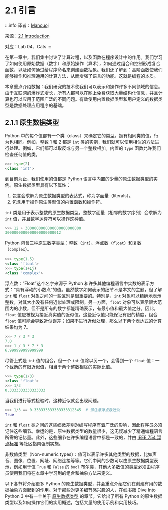 # 2.1 引言

:::info
译者：[Mancuoj](https://github.com/mancuoj)

来源：[2.1 Introduction](http://composingprograms.com/pages/21-introduction.html)

对应：Lab 04、Cats
:::



在第一章中，我们集中讨论了计算过程，以及函数在程序设计中的作用。我们学习了如何使用原始数据（数字）和原始操作（算术），如何通过组合和控制形成复合函数，以及如何通过给程序命名来创建函数抽象。我们还了解到：高阶函数使我们能够操作和推理通用的计算方法，从而增强了语言的功能。这就是编程的本质。

本章重点介绍数据：我们研究的技术使我们可以表示和操作许多不同领域的信息。由于互联网的爆炸式增长，所有人都可以在网上免费获取大量结构化信息，并且计算也可以应用于范围广泛的不同问题。有效使用内置数据类型和用户定义的数据类型是数据处理应用程序的基础。

## 2.1.1 原生数据类型

Python 中的每个值都有一个类（class）来确定它的类型。拥有相同类的值，行为也相同。例如，整数 1 和 2 都是 `int` 类的实例，我们就可以使用相似的方法进行处理。例如，它们都可以取反或与另一个整数相加。内置的 `type` 函数允许我们检查任何值的类。

```py
>>> type(2)
<class 'int'>
```

到目前为止，我们使用的值都是 Python 语言中内置的少量的原生数据类型的实例。原生数据类型具有以下属性：

1. 包含会求解为原生数据类型的表达式，称为字面量（literals）。
2. 包含用于操作原生类型值的内置函数和操作符。

`int` 类是用于表示整数的原生数据类型。整数字面量（相邻的数字序列）会求解为 `int` 值，并且数学运算符可以操作这种值。

```py
>>> 12 + 3000000000000000000000000
3000000000000000000000012
```

Python 包含三种原生数字类型：整数（`int`）、浮点数（`float`）和复数（`complex`）。

```py
>>> type(1.5)
<class 'float'>
>>> type(1+1j)
<class 'complex'>
```

浮点数：“Float”这个名字来源于 Python 和许多其他编程语言中实数的表示方式：“具有浮动的小数点”的值。虽然数字如何表示的细节不是本文的主题，但了解 `int` 和 `float` 对象之间的一些区别是很重要的。特别是，`int` 对象可以精确地表示整数，对其大小没有任何近似处理或限制。另一方面，`float` 对象可以表示很大范围内的小数，但不是所有的数字都能精确表示，有最小值和最大值之分。因此，`float` 值应被视为接近真实值的近似值。这些近似值只能保证有限的精度，组合 `float` 值可能会导致近似误差；如果不进行近似处理，那么以下两个表达式的计算结果均为 7。

```py
>>> 7 / 3 * 3
7.0
>>> 1 / 3 * 7 * 3
6.999999999999999
```

尽管上式是 `int` 值的组合，但一个 `int` 值除以另一个，会得到一个 `float` 值：一个截断的有限近似值，相当于两个整数相除的实际比值。

```py
>>> type(1/3)
<class 'float'>
>>> 1/3
0.3333333333333333
```

当我们进行等式检验时，这种近似就会出现问题。

```py
>>> 1/3 == 0.333333333333333312345  # 请注意浮点数近似
True
```

`int` 和 `float` 类之间的这些细微差别对编写程序有着广泛的影响，因此程序员必须记住这些细节。幸运的是，原生数据类型的数量很少，这无疑减少了精通编程语言所需的记忆量。此外，这些细节在许多编程语言中都是一致的，并由 [IEEE 754 浮点标准](http://en.wikipedia.org/wiki/IEEE_floating_point) 等社区指南强制实施。

非数值类型（Non-numeric types）：值可以表示许多其他类型的数据，比如声音、图像、位置、网址、网络连接等等。它们中间的少数可以由原生数据类型表示，例如用于值 `True` 和 `False` 的 `bool` 布尔类，其他大多数值的类型必须由程序员使用我们将在本章中学习到的组合和抽象方法来定义。

以下各节将介绍更多 Python 的原生数据类型，并会重点介绍它们在创建有用的数据抽象方面起到的作用。对于那些对更多细节感兴趣的人，在线书籍 Dive Into Python 3 中有一个关于 [原生数据类型](http://getpython3.com/diveintopython3/native-datatypes.html) 的章节，它给出了所有 Python 的原生数据类型以及如何操作它们的实用概述，包括大量的使用示例和实用技巧。